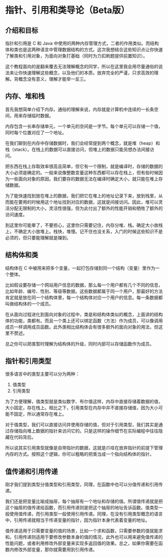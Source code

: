 # 指针、引用和类导论（Beta版）

## 介绍和目标

指针和引用是 C 和 Java 中使用的两种内存管理方式，二者的作用类似。而结构体和类也是这两种语言中管理数据结构的方式。这次我想结合这些知识点让你快速了解类和引用对象，为面向对象打基础（同时为力扣刷题提供前置知识）。

这个教程面向的是翻来覆去无法理解概念的同学，所以在这里我会用尽量通俗的说法来让你快速理解这些概念，以及他们的本质。放弃完全的严谨，只求高效的理解。背概念没有意义，理解才能举一反三。

## 内存、堆和栈

首先我想简单介绍下内存。通俗的理解来说，内存就是计算机中连续的一长条空间，用来存储临时数据。

内存包含一长串存储单元，一个单元的空间是一字节。每个单元可以存储一个值，同时每个位置对应了一个地址。

在我们聊到在内存中存储数据时，我们会经常提到两个概念，就是堆（heap）和栈（stack）。在栈上的数据可以直接访问，但堆上的数据只能另想办法间接访问。

把东西在栈上存取效率很高且简单，但它有一个限制，就是编译时，存储的数据的大小必须是确定的。一般来说像整数变量这种东西都可以存在栈上，但有些时候因为一些面向对象的原因，我们要存的数据无法在编译时确定大小，就只能在堆上存储数据。

为了能快速找到放在堆上的数据，我们把它在堆上的地址记录下来，放到栈里，从而能在要用的时候用这个地址找到对应的数据，这就是间接访问。因此，堆可以灵活分配无限制的大小，灵活性很强，但为此付出了额外的性能开销和牺牲了额外的访问速度。

到这里你可能晕了，不要担心，这里你只需要记住，内存分堆、栈。确定大小放栈上，不确定大小放堆上。栈快，堆慢。记不住也没关系，入门的时候这些知识不是必须的，但只要能理解就是赚到。

## 结构体和类

结构体在 C 中被用来把多个变量，一起打包存储到同一个结构（变量）里作为一个整体。

比如假设要存储一个网站用户信息的数据，那么每一个用户都有几个不同的信息，比如年龄、编号、性别、等级等数据。这些数据都属于同一个用户，那最好的方法肯定就是放在同一个结构体里，每一个结构体对应一个用户的信息。每一条数据都叫做结构体的一个成员。

在从面向过程进化到面向对象的过程中，类是和结构体类似的概念，上面讲的结构体的功能，类都有。而且一个类上还可以绑定函数（方法）作为成员，可以像调用成员一样调用成员函数。此外类相比结构体会有很多额外的面向对象的用法，但这里不赘述。

总之你可以把类暂时理解为结构体的升级，同时内部可以存储函数作为成员。

## 指针和引用类型

很多语言中的类型主要可以分为两种：

1. 值类型
2. 引用类型

为了方便理解，值类型就是类似数字、布尔值这样，内存中直接存储着数据的值，大小固定，存在栈上。相比之下，引用类型在内存中并不直接存储值，因为大小可能不固定，所以通常存在堆上。

对于值类型，我们可以直接访问并使用存储的值，但对于引用类型，我们其实是通过存储指向堆上数据的指针来访问它的。只是这样的操作细节在实际编程中往往隐藏在代码背后。

所以说其实引用类型就像是自带指针的数据，这就是爪哇在放弃指针的前提下管理内存的方式。按照这个逻辑，你可以粗略的把类当成一个指向结构体的指针。

## 值传递和引用传递

刚才我们提到类型分值类型和引用类型，同理，在函数中也可以分值传递和引用传递。

我们还是把变量比喻成抽屉，每个抽屉有一个地址和存储的值。所谓值传递就是把这个抽屉的值传递给函数，而引用传递则是把这个抽屉的地址告诉函数。值类型一般使用值传递，而引用类型一般使用引用传递。同理，在没有引用类型概念的语言中，引用传递就相当于传递变量的指针，因为指针本身代表着变量的地址。

值传递适用于只需要变量的值的场景，比如一个求和函数，只需要参数的值就能求和。引用传递则适用于要修改参数本身的值的情况，此外也可以用来避免值传递的性能问题，或者利用修改外部变量来实现多返回值的效果。总之，如果你需要在函数内修改外部变量，那你就需要用到引用传递。